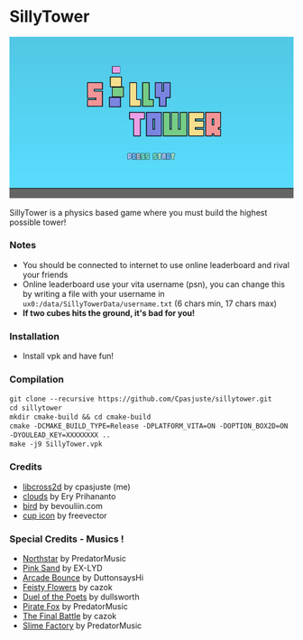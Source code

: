 # SillyTower

![](https://github.com/Cpasjuste/sillytower/raw/master/data/resources/screen1.jpg)

SillyTower is a physics based game where you must build the highest possible tower!

### **Notes**
- You should be connected to internet to use online leaderboard and rival your friends
- Online leaderboard use your vita username (psn), you can change this by writing a file with your username in `ux0:/data/SillyTowerData/username.txt` (6 chars min, 17 chars max)
- **If two cubes hits the ground, it's bad for you!**

### **Installation**
- Install vpk and have fun!

### **Compilation**
```
git clone --recursive https://github.com/Cpasjuste/sillytower.git
cd sillytower
mkdir cmake-build && cd cmake-build
cmake -DCMAKE_BUILD_TYPE=Release -DPLATFORM_VITA=ON -DOPTION_BOX2D=ON -DYOULEAD_KEY=XXXXXXXX ..
make -j9 SillyTower.vpk
```
### **Credits**
- [libcross2d](https://github.com/Cpasjuste/libcross2d/) by cpasjuste (me)
- [clouds](https://www.freevector.com/free-cartoon-clouds-vector-19879#) by Ery Prihananto
- [bird](https://opengameart.org/content/game-character-blue-flappy-bird-sprite-sheets) by bevouliin.com
- [cup icon](https://www.freevector.com/reward-linear-icons-21177#) by freevector

### **Special Credits - Musics !**
  - [Northstar](https://www.newgrounds.com/audio/listen/1037870) by PredatorMusic
  - [Pink Sand](https://www.newgrounds.com/audio/listen/952516) by EX-LYD
  - [Arcade Bounce](https://www.newgrounds.com/audio/listen/1027248) by DuttonsaysHi
  - [Feisty Flowers](https://www.newgrounds.com/audio/listen/1037651) by cazok
  - [Duel of the Poets](https://www.newgrounds.com/audio/listen/1031157) by dullsworth
  - [Pirate Fox](https://www.newgrounds.com/audio/listen/969284) by PredatorMusic
  - [The Final Battle](https://www.newgrounds.com/audio/listen/1038025) by cazok
  - [Slime Factory](https://www.newgrounds.com/audio/listen/1002761) by PredatorMusic
